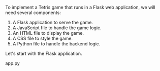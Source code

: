 To implement a Tetris game that runs in a Flask web application, we will need several components:

1. A Flask application to serve the game.
2. A JavaScript file to handle the game logic.
3. An HTML file to display the game.
4. A CSS file to style the game.
5. A Python file to handle the backend logic.

Let's start with the Flask application.

app.py

